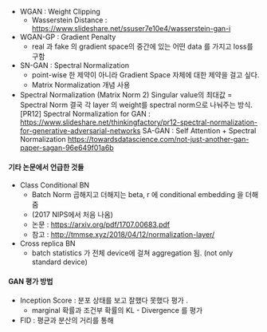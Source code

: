 * WGAN : Weight Clipping
    * Wasserstein Distance  : https://www.slideshare.net/ssuser7e10e4/wasserstein-gan-i
* WGAN-GP : Gradient Penalty
    * real 과 fake 의 gradient space의 중간에 있는 어떤 data 를 가지고 loss를 구함
* SN-GAN : Spectral Normalization
    * point-wise 한 제약이 아니라 Gradient Space 자체에 대한 제약을 걸고 싶다.
    * Matrix Normalization 개념 사용
* Spectral Normalization (Matrix Norm 2)
Singular value의 최대값 = Spectral Norm
결국 각 layer 의 weight를 spectral norm으로 나눠주는 방식.
[PR12] Spectral Normalization for GAN :
https://www.slideshare.net/thinkingfactory/pr12-spectral-normalization-for-generative-adversarial-networks
SA-GAN : Self Attention + Spectral Normalization
https://towardsdatascience.com/not-just-another-gan-paper-sagan-96e649f01a6b

#### 기타 논문에서 언급한 것들
* Class Conditional BN 
    * Batch Norm 곱해지고 더해지는  beta, r  에  conditional embedding 을 더해줌
    * (2017  NIPS에서 처음 나옴)
    * 논문 : https://arxiv.org/pdf/1707.00683.pdf
    * 참고 : http://tmmse.xyz/2018/04/12/normalization-layer/
* Cross replica BN
    * batch statistics 가 전체 device에 걸쳐 aggregation 됨. (not only standard device)
 

#### GAN 평가 방법
* Inception Score : 분포 상태를 보고 잘했다 못했다 평가 . 
   * marginal 확률과 조건부 확률의 KL - Divergence 를 평가
 * FID : 평균과 분산의 거리를 통해 
